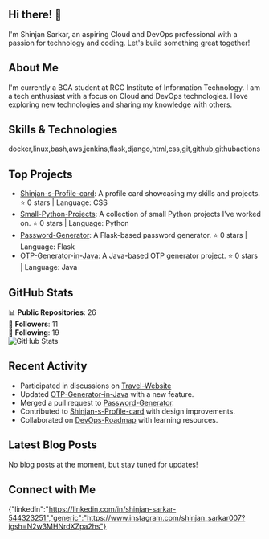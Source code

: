 ## Hi there! 👋

I'm Shinjan Sarkar, an aspiring Cloud and DevOps professional with a passion for technology and coding. Let's build something great together!

## About Me

I'm currently a BCA student at RCC Institute of Information Technology. I am a tech enthusiast with a focus on Cloud and DevOps technologies. I love exploring new technologies and sharing my knowledge with others.

## Skills & Technologies

docker,linux,bash,aws,jenkins,flask,django,html,css,git,github,githubactions

## Top Projects

- [Shinjan-s-Profile-card](https://github.com/shinjansarkar/Shinjan-s-Profile-card): A profile card showcasing my skills and projects. ⭐️ 0 stars | Language: CSS
- [Small-Python-Projects](https://github.com/shinjansarkar/Small-Python-Projects): A collection of small Python projects I've worked on. ⭐️ 0 stars | Language: Python
- [Password-Generator](https://github.com/shinjansarkar/Password-Generator): A Flask-based password generator. ⭐️ 0 stars | Language: Flask
- [OTP-Generator-in-Java](https://github.com/shinjansarkar/OTP-Generator-in-Java): A Java-based OTP generator project. ⭐️ 0 stars | Language: Java

## GitHub Stats

📊 **Public Repositories**: 26  
👥 **Followers**: 11  
🔗 **Following**: 19  
![GitHub Stats](https://github-readme-stats.vercel.app/api?username=shinjansarkar&show_icons=true&theme=radical)

## Recent Activity

- Participated in discussions on [Travel-Website](https://github.com/Sscuber03/Travel-Website)  
- Updated [OTP-Generator-in-Java](https://github.com/shinjansarkar/OTP-Generator-in-Java) with a new feature.  
- Merged a pull request to [Password-Generator](https://github.com/shinjansarkar/Password-Generator).  
- Contributed to [Shinjan-s-Profile-card](https://github.com/shinjansarkar/Shinjan-s-Profile-card) with design improvements.  
- Collaborated on [DevOps-Roadmap](https://github.com/shinjansarkar/DevOps-Roadmap) with learning resources.

## Latest Blog Posts

No blog posts at the moment, but stay tuned for updates!

## Connect with Me

{"linkedin":"https://linkedin.com/in/shinjan-sarkar-544323251","generic":"https://www.instagram.com/shinjan_sarkar007?igsh=N2w3MHNrdXZpa2hs"}

